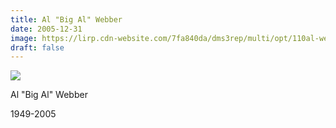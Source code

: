 ```yaml
---
title: Al "Big Al" Webber
date: 2005-12-31
image: https://lirp.cdn-website.com/7fa840da/dms3rep/multi/opt/110al-webber-1920w.jpg
draft: false
---
```


![](https://lirp.cdn-website.com/7fa840da/dms3rep/multi/opt/110al-webber-1920w.jpg)

Al "Big Al" Webber

1949-2005
